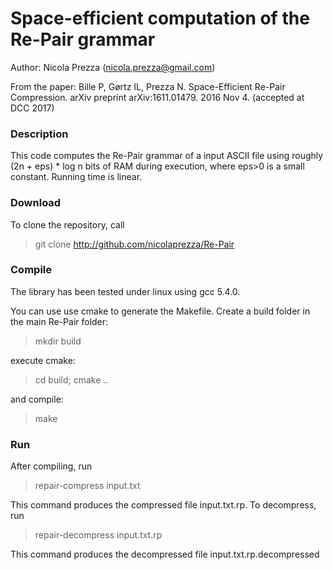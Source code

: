 Space-efficient computation of the Re-Pair grammar
===============
Author: Nicola Prezza (nicola.prezza@gmail.com)

From the paper: Bille P, Gørtz IL, Prezza N. Space-Efficient Re-Pair Compression. arXiv preprint arXiv:1611.01479. 2016 Nov 4. (accepted at DCC 2017)

### Description

This code computes the Re-Pair grammar of a input ASCII file using roughly (2n + eps) * log n bits of RAM during execution, where eps>0 is a small constant. Running time is linear. 

### Download

To clone the repository, call

> git clone http://github.com/nicolaprezza/Re-Pair

### Compile

The library has been tested under linux using gcc 5.4.0. 

You can use use cmake to generate the Makefile. Create a build folder in the main Re-Pair folder:

> mkdir build

execute cmake:

> cd build; cmake ..

and compile:

> make

### Run

After compiling, run 

>  repair-compress input.txt

This command produces the compressed file input.txt.rp. To decompress, run

>  repair-decompress input.txt.rp

This command produces the decompressed file input.txt.rp.decompressed


